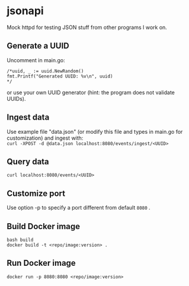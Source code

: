 # jsonapi
Mock httpd for testing JSON stuff from other programs I work on.

## Generate a UUID
Uncomment in main.go:

    /*uuid, _ := uuid.NewRandom()  
    fmt.Printf("Generated UUID: %v\n", uuid)
    */

or use your own UUID generator (hint: the program does not validate UUIDs).  
  
## Ingest data
Use example file "data.json" (or modify this file and types in main.go for customization) and ingest with:  
`curl -XPOST -d @data.json localhost:8080/events/ingest/<UUID>` 
  
  
## Query data
`curl localhost:8080/events/<UUID>`

## Customize port
Use option -p to specify a port different from default `8080` .

## Build Docker image
`bash build`  
`docker build -t <repo/image:version> .` 

## Run Docker image
`docker run -p 8080:8080 <repo/image:version>`
